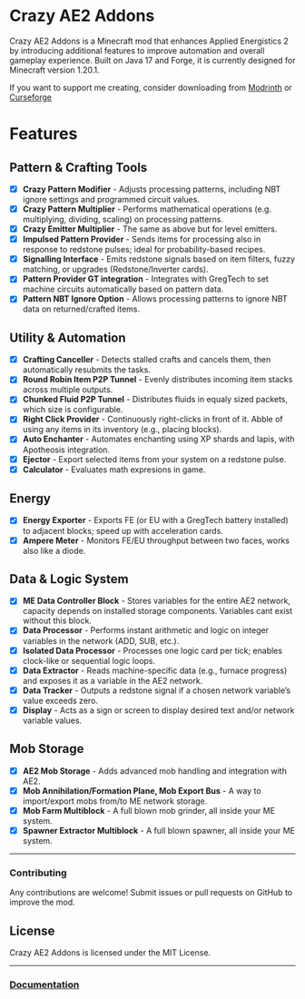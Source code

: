 # Crazy AE2 Addons

Crazy AE2 Addons is a Minecraft mod that enhances Applied Energistics 2 by introducing additional features to improve automation and overall gameplay experience. Built on Java 17 and Forge, it is currently designed for Minecraft version 1.20.1.

If you want to support me creating, consider downloading from [Modrinth](https://modrinth.com/mod/crazy-ae2-addons) or [Curseforge](https://www.curseforge.com/minecraft/mc-mods/crazy-ae2-addons)

# Features
## Pattern & Crafting Tools
- [x] **Crazy Pattern Modifier** - Adjusts processing patterns, including NBT ignore settings and programmed circuit values.
- [x] **Crazy Pattern Multiplier** - Performs mathematical operations (e.g. multiplying, dividing, scaling) on processing patterns.
- [x] **Crazy Emitter Multiplier** - The same as above but for level emitters.
- [x] **Impulsed Pattern Provider** - Sends items for processing also in response to redstone pulses; ideal for probability-based recipes.
- [x] **Signalling Interface** - Emits redstone signals based on item filters, fuzzy matching, or upgrades (Redstone/Inverter cards).
- [x] **Pattern Provider GT integration** - Integrates with GregTech to set machine circuits automatically based on pattern data.
- [x] **Pattern NBT Ignore Option** - Allows processing patterns to ignore NBT data on returned/crafted items.

## Utility & Automation 
- [x] **Crafting Canceller** - Detects stalled crafts and cancels them, then automatically resubmits the tasks.
- [x] **Round Robin Item P2P Tunnel** - Evenly distributes incoming item stacks across multiple outputs.
- [x] **Chunked Fluid P2P Tunnel** - Distributes fluids in equaly sized packets, which size is configurable.
- [x] **Right Click Provider** - Continuously right-clicks in front of it. Abble of using any items in its inventory (e.g., placing blocks).
- [x] **Auto Enchanter** - Automates enchanting using XP shards and lapis, with Apotheosis integration.
- [x] **Ejector** - Export selected items from your system on a redstone pulse.
- [x] **Calculator** - Evaluates math expresions in game.

## Energy 
- [x] **Energy Exporter** - Exports FE (or EU with a GregTech battery installed) to adjacent blocks; speed up with acceleration cards.
- [x] **Ampere Meter** - Monitors FE/EU throughput between two faces, works also like a diode.

## Data & Logic System
- [x] **ME Data Controller Block** - Stores variables for the entire AE2 network, capacity depends on installed storage components. Variables cant exist without this block.
- [x] **Data Processor** - Performs instant arithmetic and logic on integer variables in the network (ADD, SUB, etc.).
- [x] **Isolated Data Processor** - Processes one logic card per tick; enables clock-like or sequential logic loops.
- [x] **Data Extractor** - Reads machine-specific data (e.g., furnace progress) and exposes it as a variable in the AE2 network.
- [x] **Data Tracker** - Outputs a redstone signal if a chosen network variable’s value exceeds zero.
- [x] **Display** - Acts as a sign or screen to display desired text and/or network variable values.

## Mob Storage
- [x] **AE2 Mob Storage** - Adds advanced mob handling and integration with AE2.
- [x] **Mob Annihilation/Formation Plane, Mob Export Bus** - A way to import/export mobs from/to ME network storage.
- [x] **Mob Farm Multiblock** - A full blown mob grinder, all inside your ME system.
- [x] **Spawner Extractor Multiblock** -  A full blown spawner, all inside your ME system.

---


### Contributing
Any contributions are welcome! Submit issues or pull requests on GitHub to improve the mod.

## License

Crazy AE2 Addons is licensed under the MIT License.

---

### [Documentation](https://github.com/GilbertzRivi/CrazyAE2Addons/wiki)
